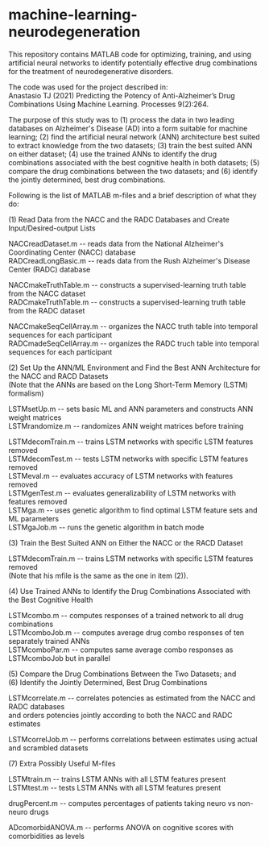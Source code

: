 # machine-learning-neurodegeneration
This repository contains MATLAB code for optimizing, training, and using artificial neural networks to identify potentially effective drug combinations for the treatment of neurodegenerative disorders. 

The code was used for the project described in:    
Anastasio TJ (2021) Predicting the Potency of Anti-Alzheimer’s Drug Combinations Using Machine Learning. Processes 9(2):264.

The purpose of this study was to (1) process the data in two leading databases on Alzheimer's Disease (AD) into a form suitable for machine learning; (2) find the artificial neural network (ANN) architecture best suited to extract knowledge from the two datasets; (3) train the best suited ANN on either dataset; (4) use the trained ANNs to identify the drug combinations associated with the best cognitive health in both datasets; (5) compare the drug combinations between the two datasets; and (6) identify the jointly determined, best drug combinations.    

Following is the list of MATLAB m-files and a brief description of what they do:

(1) Read Data from the NACC and the RADC Databases and Create Input/Desired-output Lists   

NACCreadDataset.m -- reads data from the National Alzheimer's Coordinating Center (NACC) database    
RADCreadLongBasic.m -- reads data from the Rush Alzheimer's Disease Center (RADC) database

NACCmakeTruthTable.m -- constructs a supervised-learning truth table from the NACC dataset    
RADCmakeTruthTable.m -- constructs a supervised-learning truth table from the RADC dataset

NACCmakeSeqCellArray.m -- organizes the NACC truth table into temporal sequences for each participant    
RADCmadeSeqCellArray.m -- organizes the RADC truch table into temporal sequences for each participant

(2) Set Up the ANN/ML Environment and Find the Best ANN Architecture for the NACC and RACD Datasets     
    (Note that the ANNs are based on the Long Short-Term Memory (LSTM) formalism)  
    
LSTMsetUp.m -- sets basic ML and ANN parameters and constructs ANN weight matrices   
LSTMrandomize.m -- randomizes ANN weight matrices before training 
 
LSTMdecomTrain.m -- trains LSTM networks with specific LSTM features removed  
LSTMdecomTest.m -- tests LSTM networks with specific LSTM features removed   
LSTMeval.m  -- evaluates accuracy of LSTM networks with features removed  
LSTMgenTest.m -- evaluates generalizability of LSTM networks with features removed  
LSTMga.m -- uses genetic algorithm to find optimal LSTM feature sets and ML parameters    
LSTMgaJob.m -- runs the genetic algorithm in batch mode  

(3) Train the Best Suited ANN on Either the NACC or the RACD Dataset  

LSTMdecomTrain.m -- trains LSTM networks with specific LSTM features removed  
(Note that his mfile is the same as the one in item (2)). 

(4) Use Trained ANNs to Identify the Drug Combinations Associated with the Best Cognitive Health  

LSTMcombo.m -- computes responses of a trained network to all drug combinations  
LSTMcomboJob.m -- computes average drug combo responses of ten separately trained ANNs  
LSTMcomboPar.m -- computes same average combo responses as LSTMcomboJob but in parallel  

(5) Compare the Drug Combinations Between the Two Datasets; and  
(6) Identify the Jointly Determined, Best Drug Combinations

LSTMcorrelate.m -- correlates potencies as estimated from the NACC and RADC databases  
                   and orders potencies jointly according to both the NACC and RADC estimates  
                   
LSTMcorrelJob.m -- performs correlations between estimates using actual and scrambled datasets

(7) Extra Possibly Useful M-files

LSTMtrain.m -- trains LSTM ANNs with all LSTM features present  
LSTMtest.m -- tests LSTM ANNs with all LSTM features present  

drugPercent.m -- computes percentages of patients taking neuro vs non-neuro drugs  

ADcomorbidANOVA.m -- performs ANOVA on cognitive scores with comorbidities as levels  




                       





